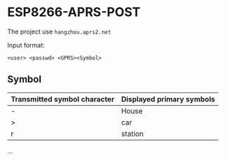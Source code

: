 # ESP8266-APRS-POST

The project use `hangzhou.aprs2.net`

Input format:
```
<user> <passwd> <GPRS><Symbol>
```

## Symbol
| Transmitted symbol character | Displayed primary symbols |
| --- | --- |
| \- | House |
| \> | car |
| r | station |

...

